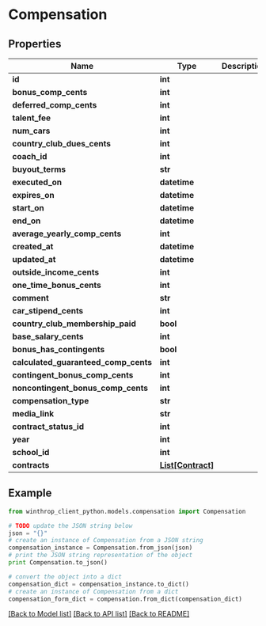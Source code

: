 # Compensation


## Properties

Name | Type | Description | Notes
------------ | ------------- | ------------- | -------------
**id** | **int** |  | [optional] 
**bonus_comp_cents** | **int** |  | [optional] 
**deferred_comp_cents** | **int** |  | [optional] 
**talent_fee** | **int** |  | [optional] 
**num_cars** | **int** |  | [optional] 
**country_club_dues_cents** | **int** |  | [optional] 
**coach_id** | **int** |  | [optional] 
**buyout_terms** | **str** |  | [optional] 
**executed_on** | **datetime** |  | [optional] 
**expires_on** | **datetime** |  | [optional] 
**start_on** | **datetime** |  | [optional] 
**end_on** | **datetime** |  | [optional] 
**average_yearly_comp_cents** | **int** |  | [optional] 
**created_at** | **datetime** |  | [optional] 
**updated_at** | **datetime** |  | [optional] 
**outside_income_cents** | **int** |  | [optional] 
**one_time_bonus_cents** | **int** |  | [optional] 
**comment** | **str** |  | [optional] 
**car_stipend_cents** | **int** |  | [optional] 
**country_club_membership_paid** | **bool** |  | [optional] 
**base_salary_cents** | **int** |  | [optional] 
**bonus_has_contingents** | **bool** |  | [optional] 
**calculated_guaranteed_comp_cents** | **int** |  | [optional] 
**contingent_bonus_comp_cents** | **int** |  | [optional] 
**noncontingent_bonus_comp_cents** | **int** |  | [optional] 
**compensation_type** | **str** |  | [optional] 
**media_link** | **str** |  | [optional] 
**contract_status_id** | **int** |  | [optional] 
**year** | **int** |  | [optional] 
**school_id** | **int** |  | [optional] 
**contracts** | [**List[Contract]**](Contract.md) |  | [optional] 

## Example

```python
from winthrop_client_python.models.compensation import Compensation

# TODO update the JSON string below
json = "{}"
# create an instance of Compensation from a JSON string
compensation_instance = Compensation.from_json(json)
# print the JSON string representation of the object
print Compensation.to_json()

# convert the object into a dict
compensation_dict = compensation_instance.to_dict()
# create an instance of Compensation from a dict
compensation_form_dict = compensation.from_dict(compensation_dict)
```
[[Back to Model list]](../README.md#documentation-for-models) [[Back to API list]](../README.md#documentation-for-api-endpoints) [[Back to README]](../README.md)


